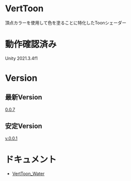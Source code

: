 # VertToon

頂点カラーを使用して色を塗ることに特化したToonシェーダー

# 動作確認済み
Unity 2021.3.4f1

# Version
## 最新Version
[0.0.7](https://github.com/ayaha401/VertToonShader/releases/tag/v.0.0.7)
## 安定Version
[v.0.0.1](https://github.com/ayaha401/VertToonShader/releases/tag/v.0.0.5)

# ドキュメント
* [VertToon_Water](https://github.com/ayaha401/VertToonShader/wiki/VertToon_Water)
